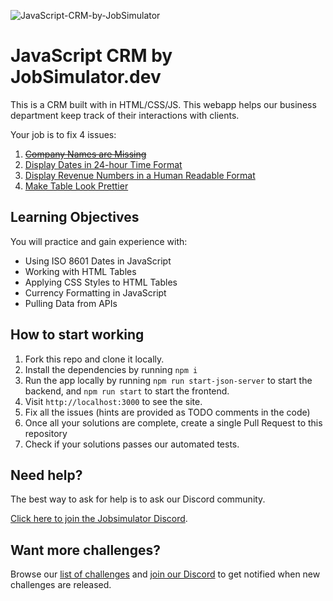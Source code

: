 ![JavaScript-CRM-by-JobSimulator](https://user-images.githubusercontent.com/2349518/221035162-f3b95833-6c38-4848-8f79-5b93dff896de.svg)

# JavaScript CRM by JobSimulator.dev

This is a CRM built with in HTML/CSS/JS. This webapp helps our business department keep track of their interactions with clients. 

Your job is to fix 4 issues:

1. ~~[Company Names are Missing](https://github.com/developer-job-simulation/javascript-crm/issues/1)~~
1. [Display Dates in 24-hour Time Format](https://github.com/developer-job-simulation/javascript-crm/issues/2)
1. [Display Revenue Numbers in a Human Readable Format](https://github.com/developer-job-simulation/javascript-crm/issues/3)
1. [Make Table Look Prettier](https://github.com/developer-job-simulation/javascript-crm/issues/4)

## Learning Objectives

You will practice and gain experience with:

- Using ISO 8601 Dates in JavaScript
- Working with HTML Tables
- Applying CSS Styles to HTML Tables
- Currency Formatting in JavaScript
- Pulling Data from APIs

## How to start working

1. Fork this repo and clone it locally.
1. Install the dependencies by running `npm i`
1. Run the app locally by running `npm run start-json-server` to start the backend, and `npm run start` to start the frontend.
1. Visit `http://localhost:3000` to see the site.
1. Fix all the issues (hints are provided as TODO comments in the code)
1. Once all your solutions are complete, create a single Pull Request to this repository
1. Check if your solutions passes our automated tests.

## Need help?

The best way to ask for help is to ask our Discord community.

[Click here to join the Jobsimulator Discord](https://discord.com/invite/7cAkUcKbjB).

## Want more challenges?

Browse our [list of challenges](https://jobsimulator.gumroad.com/) and [join our Discord](https://discord.gg/6VsSMZaM7q) to get notified when new challenges are released.
